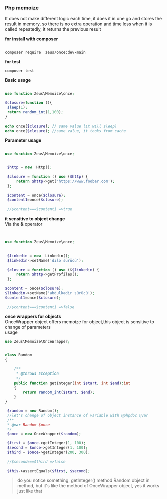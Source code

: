 ### Php memoize

It does not make different logic each time, it does it in one go and stores the result in memory, so there is no extra operation and time loss when it is called repeatedly, it returns the previous result


**for install with composer** 
```console

composer require  zeus/once:dev-main
```
**for test**
```console
composer test
```
**Basic usage** 

```php

use function Zeus\Memoize\once;

$closure=function (){
 sleep(1);
 return random_int(1,100);
}

echo once($closure); // same value (it will sleep)
echo once($closure); //same value, it tooks from cache 

```
**Parameter usage** 


```php

use function Zeus\Memoize\once;


 $http = new  Http();
 
 $closure = function () use ($http) {
     return $http->get('https://www.foobar.com');
 };
 
 $content = once($closure);
 $content1=once($closure);
 
 //$content===$content1 =>true

```

**it sensitive to object change**
<br>
Via the **&** operator

```php


use function Zeus\Memoize\once;


 $linkedin = new  Linkedin();
 $linkedin->setName('dılo sürücü');
 
 $closure = function () use (&$linkedin) {
     return $http->getProfiles();
 };
 
$content = once($closure);
$linkedin->setName('abdulkadir sürücü');
$content1=once($closure);
 
 //$content===$content1 =>false

```

**once wrappers for objects**
<br>
OnceWrapper object offers memoize for object,this object is sensitive to change of parameters
<br>
usage

```php
use Zeus\Memoize\OnceWrapper;


class Random
{

    /**
     * @throws Exception
     */
    public function getInteger(int $start, int $end):int
    {
        return random_int($start, $end);
    }
}

 $random = new Random();
 //let's change of object instance of variable with @phpdoc @var
 /**
 * @var Random $once 
 */
 $once = new OnceWrapper($random);

 $first = $once->getInteger(1, 100);
 $second = $once->getInteger(1, 100);
 $third = $once->getInteger(200, 300);
 
 //$second===$third =>false
 
 $this->assertEquals($first, $second);

```

>do you notice something, getInteger() method Random object in method, but it's like the method of OnceWrapper object, yes it works just like that
